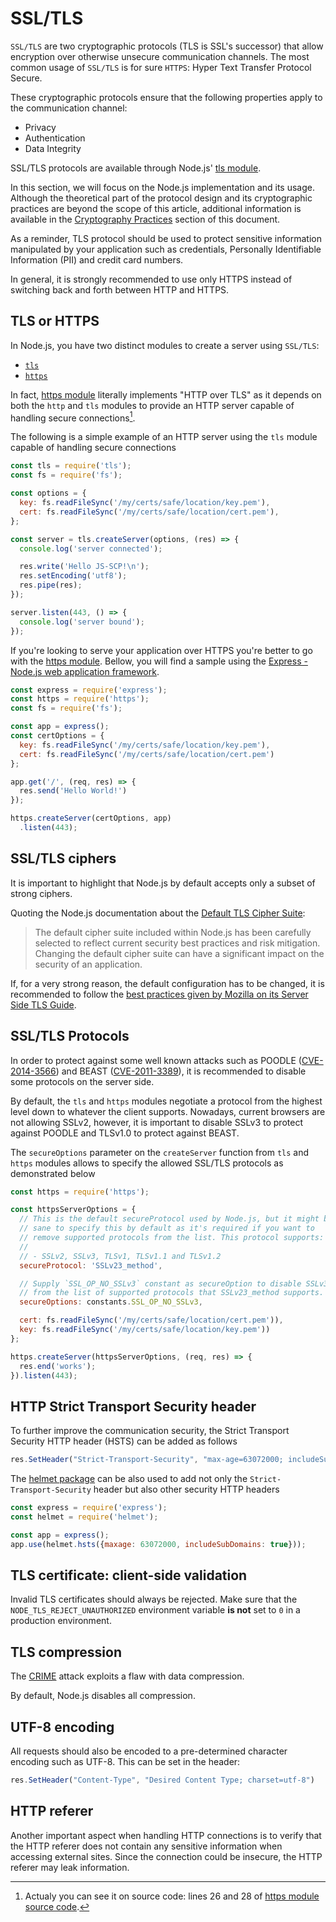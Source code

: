 SSL/TLS
=======

`SSL/TLS` are two cryptographic protocols (TLS is SSL's successor) that allow
encryption over otherwise unsecure communication channels. The most common
usage of `SSL/TLS` is for sure `HTTPS`: Hyper Text Transfer Protocol Secure.

These cryptographic protocols ensure that the following properties apply to the
communication channel:

* Privacy
* Authentication
* Data Integrity

SSL/TLS protocols are available through Node.js' [tls module][4].

In this section, we will focus on the Node.js implementation and its usage.
Although the theoretical part of the protocol design and its cryptographic
practices are beyond the scope of this article, additional information is
available in the [Cryptography Practices][1] section of this document.

As a reminder, TLS protocol should be used to protect sensitive information
manipulated by your application such as credentials, Personally Identifiable
Information (PII) and credit card numbers.

In general, it is strongly recommended to use only HTTPS instead of switching
back and forth between HTTP and HTTPS.

## TLS or HTTPS

In Node.js, you have two distinct modules to create a server using `SSL/TLS`:

* [`tls`][4]
* [`https`][5]

In fact, [https module][5] literally implements "HTTP over TLS" as it depends
on both the `http` and `tls` modules to provide an HTTP server capable of
handling secure connections[^1].

The following is a simple example of an HTTP server using the `tls` module
capable of handling secure connections

```javascript
const tls = require('tls');
const fs = require('fs');

const options = {
  key: fs.readFileSync('/my/certs/safe/location/key.pem'),
  cert: fs.readFileSync('/my/certs/safe/location/cert.pem'),
};

const server = tls.createServer(options, (res) => {
  console.log('server connected');

  res.write('Hello JS-SCP!\n');
  res.setEncoding('utf8');
  res.pipe(res);
});

server.listen(443, () => {
  console.log('server bound');
});
```

If you're looking to serve your application over HTTPS you're better to go with
the [https module][5]. Bellow, you will find a sample using the [Express -
Node.js web application framework][9].

```javascript
const express = require('express');
const https = require('https');
const fs = require('fs');

const app = express();
const certOptions = {
  key: fs.readFileSync('/my/certs/safe/location/key.pem'),
  cert: fs.readFileSync('/my/certs/safe/location/cert.pem')
};

app.get('/', (req, res) => {
  res.send('Hello World!')
});

https.createServer(certOptions, app)
  .listen(443);
```

## SSL/TLS ciphers

It is important to highlight that Node.js by default accepts only a subset of
strong ciphers.

Quoting the Node.js documentation about the [Default TLS Cipher Suite][2]:

> The default cipher suite included within Node.js has been carefully selected
> to reflect current security best practices and risk mitigation.
> Changing the default cipher suite can have a significant impact on the
> security of an application.

If, for a very strong reason, the default configuration has to be changed, it is
recommended to follow the [best practices given by Mozilla on its Server Side
TLS Guide][3].

## SSL/TLS Protocols

In order to protect against some well known attacks such as POODLE
([CVE-2014-3566][10]) and BEAST ([CVE-2011-3389][11]), it is recommended to
disable some protocols on the server side.

By default, the `tls` and `https` modules negotiate a protocol from the highest
level down to whatever the client supports. Nowadays, current browsers are not
allowing SSLv2, however, it is important to disable SSLv3 to protect against
POODLE and TLSv1.0 to protect against BEAST.

The `secureOptions` parameter on the `createServer` function from `tls` and
`https` modules allows to specify the allowed SSL/TLS protocols as demonstrated
below

```javascript
const https = require('https');

const httpsServerOptions = {
  // This is the default secureProtocol used by Node.js, but it might be
  // sane to specify this by default as it's required if you want to
  // remove supported protocols from the list. This protocol supports:
  //
  // - SSLv2, SSLv3, TLSv1, TLSv1.1 and TLSv1.2
  secureProtocol: 'SSLv23_method',

  // Supply `SSL_OP_NO_SSLv3` constant as secureOption to disable SSLv3
  // from the list of supported protocols that SSLv23_method supports.
  secureOptions: constants.SSL_OP_NO_SSLv3,

  cert: fs.readFileSync('/my/certs/safe/location/cert.pem')),
  key: fs.readFileSync('/my/certs/safe/location/key.pem'))
};

https.createServer(httpsServerOptions, (req, res) => {
  res.end('works');
}).listen(443);
```

## HTTP Strict Transport Security header

To further improve the communication security, the Strict Transport Security
HTTP header (HSTS) can be added as follows

```javascript
res.SetHeader("Strict-Transport-Security", "max-age=63072000; includeSubDomains")
```

The [helmet package][12] can be also used to add not only the
`Strict-Transport-Security` header but also other security HTTP headers

```javascript
const express = require('express');
const helmet = require('helmet');

const app = express();
app.use(helmet.hsts({maxage: 63072000, includeSubDomains: true}));
```

## TLS certificate: client-side validation

Invalid TLS certificates should always be rejected.
Make sure that the `NODE_TLS_REJECT_UNAUTHORIZED` environment variable **is
not** set to `0` in a production environment.

## TLS compression

The [CRIME][6] attack exploits a flaw with data compression.

By default, Node.js disables all compression.

## UTF-8 encoding

All requests should also be encoded to a pre-determined character encoding such
as UTF-8. This can be set in the header:

```javascript
res.SetHeader("Content-Type", "Desired Content Type; charset=utf-8")
```

## HTTP referer

Another important aspect when handling HTTP connections is to verify that the
HTTP referer does not contain any sensitive information when accessing external
sites. Since the connection could be insecure, the HTTP referer may leak
information.

[^1]: Actualy you can see it on source code: lines 26 and 28 of [https module source code][8].

[1]: ../cryptography-practices/README.md
[2]: https://nodejs.org/api/tls.html#tls_modifying_the_default_tls_cipher_suite
[3]: https://wiki.mozilla.org/Security/Server_Side_TLS
[4]: https://nodejs.org/api/tls.html
[5]: https://nodejs.org/api/https.html
[6]: https://www.nccgroup.trust/us/about-us/newsroom-and-events/blog/2012/september/details-on-the-crime-attack/
[7]: https://nodejs.org/dist/latest-v6.x/docs/api/http.html
[8]: https://github.com/nodejs/node/blob/467385a49b659b704973b8195328775b620ae6ab/lib/https.js
[9]: https://expressjs.com/
[10]: https://cve.mitre.org/cgi-bin/cvename.cgi?name=CVE-2014-3566
[11]: https://cve.mitre.org/cgi-bin/cvename.cgi?name=cve-2011-3389
[12]: https://www.npmjs.com/package/helmet
